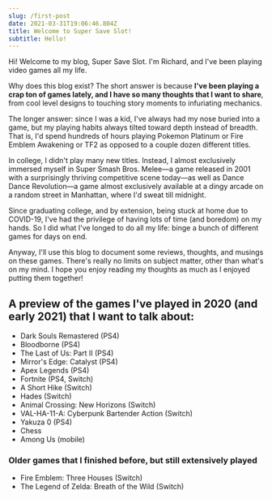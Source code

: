 ```yaml
---
slug: /first-post
date: 2021-03-31T19:06:46.804Z
title: Welcome to Super Save Slot!
subtitle: Hello!
---
```

Hi! Welcome to my blog, Super Save Slot. I'm Richard, and I've been playing video games all my life.

Why does this blog exist? The short answer is because **I've been playing a crap ton of games lately, and I have so many thoughts that I want to share**, from cool level designs to touching story moments to infuriating mechanics.

The longer answer: since I was a kid, I've always had my nose buried into a game, but my playing habits always tilted toward depth instead of breadth. That is, I'd spend hundreds of hours playing Pokemon Platinum or Fire Emblem Awakening or TF2 as opposed to a couple dozen different titles.

In college, I didn't play many new titles. Instead, I almost exclusively immersed myself in Super Smash Bros. Melee—a game released in 2001 with a surprisingly thriving competitive scene today—as well as Dance Dance Revolution—a game almost exclusively available at a dingy arcade on a random street in Manhattan, where I'd sweat till midnight.

Since graduating college, and by extension, being stuck at home due to COVID-19, I've had the privilege of having lots of time (and boredom) on my hands. So I did what I've longed to do all my life: binge a bunch of different games for days on end.

Anyway, I'll use this blog to document some reviews, thoughts, and musings on these games. There's really no limits on subject matter, other than what's on my mind. I hope you enjoy reading my thoughts as much as I enjoyed putting them together!

## A preview of the games I've played in 2020 (and early 2021) that I want to talk about:

* Dark Souls Remastered (PS4)
* Bloodborne (PS4)
* The Last of Us: Part II (PS4)
* Mirror's Edge: Catalyst (PS4)
* Apex Legends (PS4)
* Fortnite (PS4, Switch)
* A Short Hike (Switch)
* Hades (Switch)
* Animal Crossing: New Horizons (Switch)
* VAL-HA-11-A: Cyberpunk Bartender Action (Switch)
* Yakuza 0 (PS4)
* Chess
* Among Us (mobile)

### Older games that I finished before, but still extensively played
* Fire Emblem: Three Houses (Switch)
* The Legend of Zelda: Breath of the Wild (Switch)
